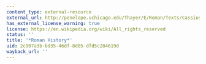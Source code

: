 ```yaml
---
content_type: external-resource
external_url: http://penelope.uchicago.edu/Thayer/E/Roman/Texts/Cassius_Dio/home.html
has_external_license_warning: true
license: https://en.wikipedia.org/wiki/All_rights_reserved
status: ''
title: '*Roman History*'
uid: 2c907a3b-bd35-46df-8d85-dfd5c284619d
wayback_url: ''
---
```

